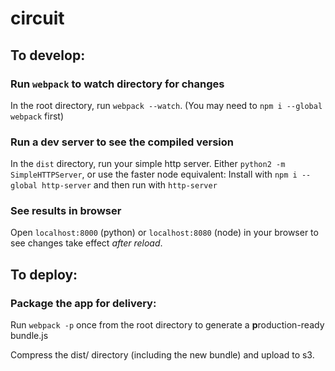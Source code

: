 # circuit


## To develop:

### Run `webpack` to watch directory for changes
In the root directory, run `webpack --watch`. (You may need to `npm i --global webpack` first)

### Run a dev server to see the compiled version
In the `dist` directory, run your simple http server. Either `python2 -m SimpleHTTPServer`, or use the faster node equivalent: Install with `npm i --global http-server` and then run with `http-server`

### See results in browser
Open `localhost:8000` (python) or `localhost:8080` (node) in your browser to see changes take effect *after reload*.

## To deploy:

### Package the app for delivery:
Run `webpack -p` once from the root directory to generate a **p**roduction-ready bundle.js

Compress the dist/ directory (including the new bundle) and upload to s3.
